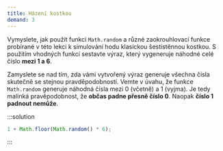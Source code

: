 ```yaml
---
title: Házení kostkou
demand: 3
---
```


Vymyslete, jak použít funkci `Math.random` a různé zaokrouhlovací funkce probírané v této lekci k simulování hodu klasickou šestistěnnou kostkou. S použitím vhodných funkcí sestavte výraz, který vygeneruje náhodné celé číslo **mezi 1 a 6**.

Zamyslete se nad tím, zda vámi vytvořený výraz generuje všechna čísla skutečně se stejnou pravděpodobností. Vemte v úvahu, že funkce `Math.random` generuje náhodná čísla mezi 0 (včetně) a 1 (vyjma). Je tedy malinká pravěpodobnost, že **občas padne přesně číslo 0**. Naopak **číslo 1 padnout nemůže**.

:::solution

```js
1 + Math.floor(Math.random() * 6);
```

:::
